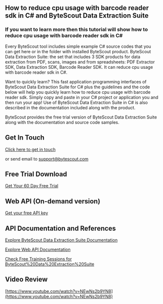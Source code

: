 ## How to reduce cpu usage with barcode reader sdk in C# and ByteScout Data Extraction Suite

### If you want to learn more then this tutorial will show how to reduce cpu usage with barcode reader sdk in C#

Every ByteScout tool includes simple example C# source codes that you can get here or in the folder with installed ByteScout product. ByteScout Data Extraction Suite: the set that includes 3 SDK products for data extraction from PDF, scans, images and from spreadsheets: PDF Extractor SDK, Data Extraction SDK, Barcode Reader SDK. It can reduce cpu usage with barcode reader sdk in C#.

Want to quickly learn? This fast application programming interfaces of ByteScout Data Extraction Suite for C# plus the guidelines and the code below will help you quickly learn how to reduce cpu usage with barcode reader sdk.  Simply copy and paste in your C# project or application you and then run your app! Use of ByteScout Data Extraction Suite in C# is also described in the documentation included along with the product.

ByteScout provides the free trial version of ByteScout Data Extraction Suite along with the documentation and source code samples.

## Get In Touch

[Click here to get in touch](https://bytescout.zendesk.com/hc/en-us/requests/new?subject=ByteScout%20Data%20Extraction%20Suite%20Question)

or send email to [support@bytescout.com](mailto:support@bytescout.com?subject=ByteScout%20Data%20Extraction%20Suite%20Question) 

## Free Trial Download

[Get Your 60 Day Free Trial](https://bytescout.com/download/web-installer?utm_source=github-readme)

## Web API (On-demand version)

[Get your free API key](https://pdf.co/documentation/api?utm_source=github-readme)

## API Documentation and References

[Explore ByteScout Data Extraction Suite Documentation](https://bytescout.com/documentation/index.html?utm_source=github-readme)

[Explore Web API Documentation](https://pdf.co/documentation/api?utm_source=github-readme)

[Check Free Training Sessions for ByteScout%20Data%20Extraction%20Suite](https://academy.bytescout.com/)

## Video Review

[https://www.youtube.com/watch?v=NEwNs2b9YN8](https://www.youtube.com/watch?v=NEwNs2b9YN8)